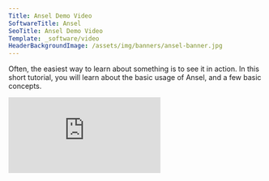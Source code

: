 ```yaml
---
Title: Ansel Demo Video
SoftwareTitle: Ansel
SeoTitle: Ansel Demo Video
Template: _software/video
HeaderBackgroundImage: /assets/img/banners/ansel-banner.jpg
---
```


<p class="center">Often, the easiest way to learn about something is to see it in action. In this short tutorial, you will learn about the basic usage of Ansel, and a few basic concepts.</p>

<div class='embed-container'><iframe src='https://player.vimeo.com/video/155393873' frameborder='0' webkitAllowFullScreen mozallowfullscreen allowFullScreen></iframe></div>
